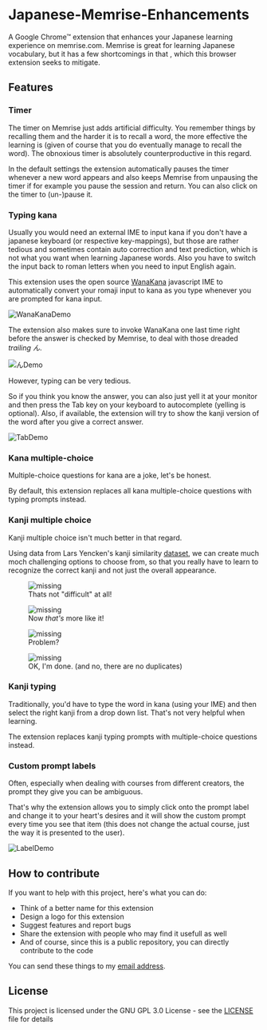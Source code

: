# Japanese-Memrise-Enhancements
A Google Chrome™ extension that enhances your Japanese learning experience on memrise.com.
Memrise is great for learning Japanese vocabulary, but it has a few shortcomings in that , which this browser extension seeks to mitigate. 

## Features

### Timer
The timer on Memrise just adds artificial difficulty. You remember things by recalling them and the harder it is to recall a word, the more effective the learning is (given of course that you do eventually manage to recall the word). The obnoxious timer is absolutely counterproductive in this regard.

In the default settings the extension automatically pauses the timer whenever a new word appears and also keeps Memrise from unpausing the timer if for example you pause the session and return. You can also click on the timer to (un-)pause it.

### Typing kana
Usually you would need an external IME to input kana if you don't have a japanese keyboard (or respective key-mappings), but those are rather tedious and sometimes contain auto correction and text prediction, which is not what you want when learning Japanese words. Also you have to switch the input back to roman letters when you need to input English again.

This extension uses the open source [WanaKana](http://wanakana.com/) javascript IME to automatically convert your romaji input to kana as you type whenever you are prompted for kana input.

![WanaKanaDemo](/readme-assets/4.gif)

The extension also makes sure to invoke WanaKana one last time right before the answer is checked by Memrise, to deal with those dreaded _trailing ん_.

![んDemo](/readme-assets/5.gif)

However, typing can be very tedious.

So if you think you know the answer, you can also just yell it at your monitor and then press the Tab key on your keyboard to autocomplete (yelling is optional).
Also, if available, the extension will try to show the kanji version of the word after you give a correct answer.

![TabDemo](/readme-assets/7.gif)

### Kana multiple-choice
Multiple-choice questions for kana are a joke, let's be honest.

By default, this extension replaces all kana multiple-choice questions with typing prompts instead.

### Kanji multiple choice
Kanji multiple choice isn't much better in that regard.

Using data from Lars Yencken's kanji similarity [dataset](http://lars.yencken.org/datasets/phd/), 
we can create much moch challenging options to choose from, so that you really have to learn to recognize the correct kanji and not just the overall appearance.

<figure>
    <img src='/readme-assets/6.png' alt='missing' />
    <figcaption>Thats not "difficult" at all!</figcaption>
</figure>

<figure>
    <img src='/readme-assets/2.png' alt='missing' />
    <figcaption>Now <i>that's</i> more like it!</figcaption>
</figure>

<figure>
    <img src='/readme-assets/3.png' alt='missing' />
    <figcaption>Problem?</figcaption>
</figure>

<figure>
    <img src='/readme-assets/1.png' alt='missing' />
    <figcaption>OK, I'm done. (and no, there are no duplicates)</figcaption>
</figure>

### Kanji typing
Traditionally, you'd have to type the word in kana (using your IME) and then select the right kanji from a drop down list. That's not very helpful when learning.

The extension replaces kanji typing prompts with multiple-choice questions instead.

### Custom prompt labels
Often, especially when dealing with courses from different creators, the prompt they give you can be ambiguous.

That's why the extension allows you to simply click onto the prompt label and change it to your heart's desires and it will show the custom prompt every time you see that item (this does not change the actual course, just the way it is presented to the user).

![LabelDemo](/readme-assets/8.gif)

## How to contribute
If you want to help with this project, here's what you can do:
* Think of a better name for this extension
* Design a logo for this extension
* Suggest features and report bugs
* Share the extension with people who may find it usefull as well
* And of course, since this is a public repository, you can directly contribute to the code

You can send these things to my [email address](mailto:gegglesdev@gmail.com).

## License

This project is licensed under the GNU GPL 3.0 License - see the [LICENSE](LICENSE) file for details
